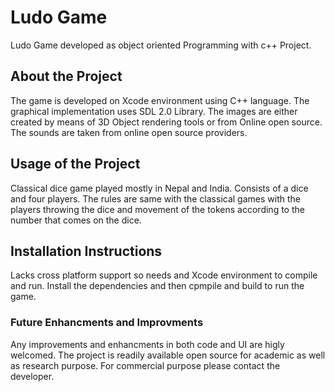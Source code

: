 # Ludo Game
Ludo Game developed as object oriented Programming with c++ Project.

## About the Project
The game is developed on Xcode environment using C++ language. The graphical implementation uses SDL 2.0 Library. The images are either created by means of 3D Object rendering tools or from Online open source. The sounds are taken from online open source providers.

## Usage of the Project
Classical dice game played mostly in Nepal and India. Consists of a dice and four players. The rules are same with the classical games with the players throwing the dice and movement of the tokens according to the number that comes on the dice.

## Installation Instructions
Lacks cross platform support so needs and Xcode environment to compile and run. Install the dependencies and then cpmpile and build to run the game. 

### Future Enhancments and Improvments
Any improvements and enhancments in both code and UI are higly welcomed. The project is readily available open source for academic as well as research purpose. For commercial purpose please contact the developer.
